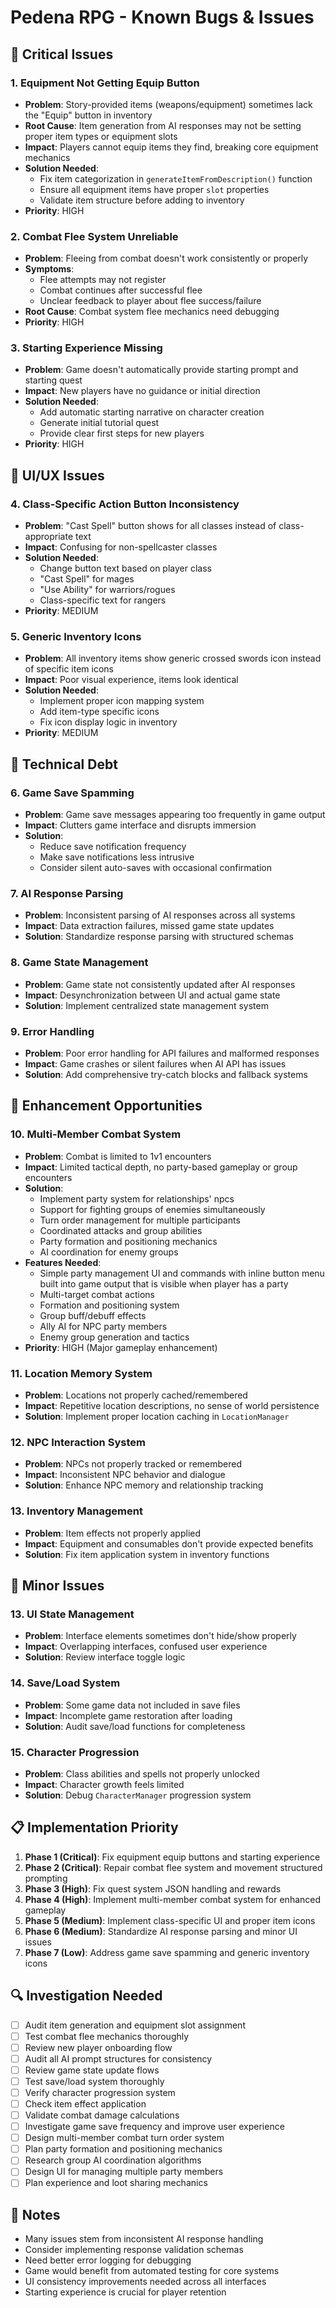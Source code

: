 # Pedena RPG - Known Bugs & Issues

## 🚨 Critical Issues

### 1. Equipment Not Getting Equip Button
- **Problem**: Story-provided items (weapons/equipment) sometimes lack the "Equip" button in inventory
- **Root Cause**: Item generation from AI responses may not be setting proper item types or equipment slots
- **Impact**: Players cannot equip items they find, breaking core equipment mechanics
- **Solution Needed**: 
  - Fix item categorization in `generateItemFromDescription()` function
  - Ensure all equipment items have proper `slot` properties
  - Validate item structure before adding to inventory
- **Priority**: HIGH

### 2. Combat Flee System Unreliable
- **Problem**: Fleeing from combat doesn't work consistently or properly
- **Symptoms**: 
  - Flee attempts may not register
  - Combat continues after successful flee
  - Unclear feedback to player about flee success/failure
- **Root Cause**: Combat system flee mechanics need debugging
- **Priority**: HIGH

### 3. Starting Experience Missing
- **Problem**: Game doesn't automatically provide starting prompt and starting quest
- **Impact**: New players have no guidance or initial direction
- **Solution Needed**: 
  - Add automatic starting narrative on character creation
  - Generate initial tutorial quest
  - Provide clear first steps for new players
- **Priority**: HIGH

## 🔧 UI/UX Issues

### 4. Class-Specific Action Button Inconsistency
- **Problem**: "Cast Spell" button shows for all classes instead of class-appropriate text
- **Impact**: Confusing for non-spellcaster classes
- **Solution Needed**: 
  - Change button text based on player class
  - "Cast Spell" for mages
  - "Use Ability" for warriors/rogues
  - Class-specific text for rangers
- **Priority**: MEDIUM

### 5. Generic Inventory Icons
- **Problem**: All inventory items show generic crossed swords icon instead of specific item icons
- **Impact**: Poor visual experience, items look identical
- **Solution Needed**: 
  - Implement proper icon mapping system
  - Add item-type specific icons
  - Fix icon display logic in inventory
- **Priority**: MEDIUM

## 🔧 Technical Debt

### 6. Game Save Spamming
- **Problem**: Game save messages appearing too frequently in game output
- **Impact**: Clutters game interface and disrupts immersion
- **Solution**: 
  - Reduce save notification frequency
  - Make save notifications less intrusive
  - Consider silent auto-saves with occasional confirmation

### 7. AI Response Parsing
- **Problem**: Inconsistent parsing of AI responses across all systems
- **Impact**: Data extraction failures, missed game state updates
- **Solution**: Standardize response parsing with structured schemas

### 8. Game State Management
- **Problem**: Game state not consistently updated after AI responses
- **Impact**: Desynchronization between UI and actual game state
- **Solution**: Implement centralized state management system

### 9. Error Handling
- **Problem**: Poor error handling for API failures and malformed responses
- **Impact**: Game crashes or silent failures when AI API has issues
- **Solution**: Add comprehensive try-catch blocks and fallback systems

## 🎯 Enhancement Opportunities

### 10. Multi-Member Combat System
- **Problem**: Combat is limited to 1v1 encounters
- **Impact**: Limited tactical depth, no party-based gameplay or group encounters
- **Solution**: 
  - Implement party system for relationships' npcs
  - Support for fighting groups of enemies simultaneously
  - Turn order management for multiple participants
  - Coordinated attacks and group abilities
  - Party formation and positioning mechanics
  - AI coordination for enemy groups
- **Features Needed**:
  - Simple party management UI and commands with inline button menu built into game output that is visible when player has a party
  - Multi-target combat actions
  - Formation and positioning system
  - Group buff/debuff effects
  - Ally AI for NPC party members
  - Enemy group generation and tactics
- **Priority**: HIGH (Major gameplay enhancement)
 
### 11. Location Memory System
- **Problem**: Locations not properly cached/remembered
- **Impact**: Repetitive location descriptions, no sense of world persistence
- **Solution**: Implement proper location caching in `LocationManager`

### 12. NPC Interaction System
- **Problem**: NPCs not properly tracked or remembered
- **Impact**: Inconsistent NPC behavior and dialogue
- **Solution**: Enhance NPC memory and relationship tracking

### 13. Inventory Management
- **Problem**: Item effects not properly applied
- **Impact**: Equipment and consumables don't provide expected benefits
- **Solution**: Fix item application system in inventory functions

## 🐛 Minor Issues

### 13. UI State Management
- **Problem**: Interface elements sometimes don't hide/show properly
- **Impact**: Overlapping interfaces, confused user experience
- **Solution**: Review interface toggle logic

### 14. Save/Load System
- **Problem**: Some game data not included in save files
- **Impact**: Incomplete game restoration after loading
- **Solution**: Audit save/load functions for completeness

### 15. Character Progression
- **Problem**: Class abilities and spells not properly unlocked
- **Impact**: Character growth feels limited
- **Solution**: Debug `CharacterManager` progression system

## 📋 Implementation Priority

1. **Phase 1 (Critical)**: Fix equipment equip buttons and starting experience
2. **Phase 2 (Critical)**: Repair combat flee system and movement structured prompting
3. **Phase 3 (High)**: Fix quest system JSON handling and rewards
4. **Phase 4 (High)**: Implement multi-member combat system for enhanced gameplay
5. **Phase 5 (Medium)**: Implement class-specific UI and proper item icons
6. **Phase 6 (Medium)**: Standardize AI response parsing and minor UI issues
7. **Phase 7 (Low)**: Address game save spamming and generic inventory icons

## 🔍 Investigation Needed

- [ ] Audit item generation and equipment slot assignment
- [ ] Test combat flee mechanics thoroughly
- [ ] Review new player onboarding flow
- [ ] Audit all AI prompt structures for consistency
- [ ] Review game state update flows
- [ ] Test save/load system thoroughly
- [ ] Verify character progression system
- [ ] Check item effect application
- [ ] Validate combat damage calculations
- [ ] Investigate game save frequency and improve user experience
- [ ] Design multi-member combat turn order system
- [ ] Plan party formation and positioning mechanics
- [ ] Research group AI coordination algorithms
- [ ] Design UI for managing multiple party members
- [ ] Plan experience and loot sharing mechanics

## 📝 Notes

- Many issues stem from inconsistent AI response handling
- Consider implementing response validation schemas
- Need better error logging for debugging
- Game would benefit from automated testing for core systems
- UI consistency improvements needed across all interfaces
- Starting experience is crucial for player retention
